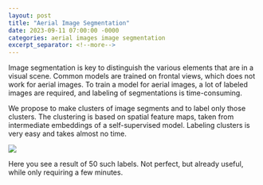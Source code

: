```yaml
---
layout: post
title: "Aerial Image Segmentation"
date: 2023-09-11 07:00:00 -0000
categories: aerial images image segmentation
excerpt_separator: <!--more-->
---
```


Image segmentation is key to distinguish the various elements that are in a visual scene. 
Common models are trained on frontal views, which does not work for aerial images. 
To train a model for aerial images, a lot of labeled images are required, and labeling of segmentations is time-consuming. 

We propose to make clusters of image segments and to label only those clusters. 
The clustering is based on spatial feature maps, taken from intermediate embeddings of a self-supervised model. 
Labeling clusters is very easy and takes almost no time. 

<img src="https://gertjanburghouts.github.io/pictures/aerial-segmentation.jpg">

Here you see a result of 50 such labels. 
Not perfect, but already useful, while only requiring a few minutes. 

